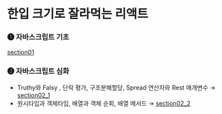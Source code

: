 # 한입 크기로 잘라먹는 리액트

### ➊ 자바스크립트 기초
<a href="https://github.com/suyean6463/onebite-react/blob/main/section01.md">section01</a>

### ➋ 자바스크립트 심화
- Truthy와 Falsy , 단락 평가, 구조분해할당, Spread 연산자와 Rest 매개변수
→ <a href="https://github.com/suyean6463/onebite-react/blob/main/section02_1.md">section02_1</a>
- 원시타입과 객체타입, 배열과 객체 순회, 배열 메서드
→ <a href="https://github.com/suyean6463/onebite-react/blob/main/section02_2.md">section02_2</a>
